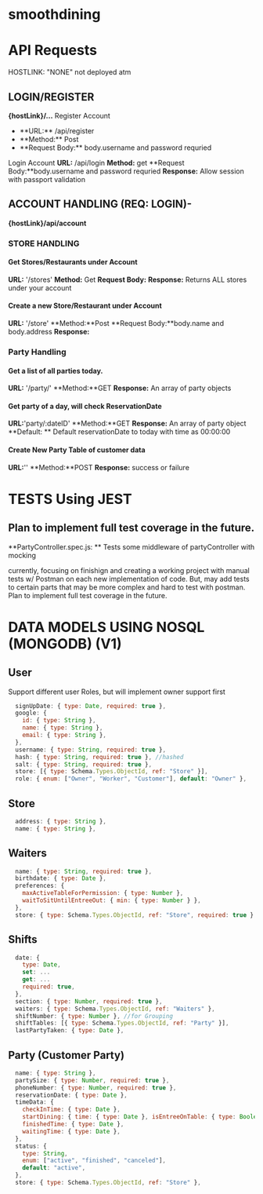 # smoothdining

# API Requests

HOSTLINK: "NONE" not deployed atm

## LOGIN/REGISTER

**{hostLink}/...**
Register Account

<ul>
<li>**URL:**  /api/register</li>
<li>**Method:** Post</li>
<li>**Request Body:** body.username and password requried</li>
</ul>

Login Account
**URL:** /api/login
**Method:** get
**Request Body:**body.username and password requried
**Response:** Allow session with passport validation

## ACCOUNT HANDLING (REQ: LOGIN)-

**{hostLink}/api/account**

### STORE HANDLING

#### Get Stores/Restaurants under Account

**URL:** '/stores'
**Method:** Get
**Request Body:**
**Response:** Returns ALL stores under your account

#### Create a new Store/Restaurant under Account

**URL:** '/store'
**Method:**Post
**Request Body:**body.name and body.address
**Response:**

### Party Handling

#### Get a list of all parties today.

**URL:** '/party/'
**Method:**GET
**Response:** An array of party objects

#### Get party of a day, will check ReservationDate

**URL:**'party/:dateID'
**Method:**GET
**Response:** An array of party object
**Default: ** Default reservationDate to today with time as 00:00:00

#### Create New Party Table of customer data

**URL:**''
**Method:**POST
**Response:** success or failure

# TESTS Using JEST

## Plan to implement full test coverage in the future.

**PartyController.spec.js: ** Tests some middleware of partyController with mocking

currently, focusing on finishign and creating a working project with manual tests w/ Postman on each new implementation of code.
But, may add tests to certain parts that may be more complex and hard to test with postman.
Plan to implement full test coverage in the future.

# DATA MODELS USING NOSQL (MONGODB) (V1)

## User

Support different user Roles, but will implement owner support first

```js
  signUpDate: { type: Date, required: true },
  google: {
    id: { type: String },
    name: { type: String },
    email: { type: String },
  },
  username: { type: String, required: true },
  hash: { type: String, required: true }, //hashed
  salt: { type: String, required: true },
  store: [{ type: Schema.Types.ObjectId, ref: "Store" }],
  role: { enum: ["Owner", "Worker", "Customer"], default: "Owner" },
```

## Store

```js
  address: { type: String },
  name: { type: String },
```

## Waiters

```js
  name: { type: String, required: true },
  birthdate: { type: Date },
  preferences: {
    maxActiveTableForPermission: { type: Number },
    waitToSitUntilEntreeOut: { min: { type: Number } },
  },
  store: { type: Schema.Types.ObjectId, ref: "Store", required: true },
```

## Shifts

```js
  date: {
    type: Date,
    set: ...
    get: ...
    required: true,
  },
  section: { type: Number, required: true },
  waiters: { type: Schema.Types.ObjectId, ref: "Waiters" },
  shiftNumber: { type: Number }, //for Grouping
  shiftTables: [{ type: Schema.Types.ObjectId, ref: "Party" }],
  lastPartyTaken: { type: Date },
```

## Party (Customer Party)

```js
  name: { type: String },
  partySize: { type: Number, required: true },
  phoneNumber: { type: Number, required: true },
  reservationDate: { type: Date },
  timeData: {
    checkInTime: { type: Date },
    startDining: { time: { type: Date }, isEntreeOnTable: { type: Boolean } },
    finishedTime: { type: Date },
    waitingTime: { type: Date },
  },
  status: {
    type: String,
    enum: ["active", "finished", "canceled"],
    default: "active",
  },
  store: { type: Schema.Types.ObjectId, ref: "Store" },
```
